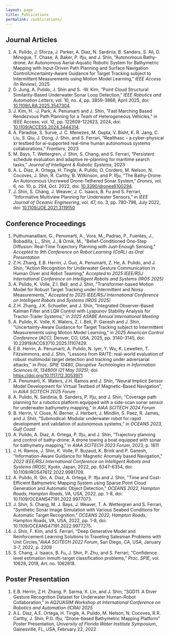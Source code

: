```yaml
---
layout: page
title: Publications
permalink: /publications/
---
```


<!-- TODO: add link to PDF or ArXiv -->

## Journal Articles

1. A. Pulido, J. Sforza, J. Parker, A. Diaz, N. Sardinia, B. Sanders, S. Ali, D. Minogue, T. Chase, A. Baker, P. Ifju, and J. Shin, “Autonomous Bathy-drone: An Autonomous Aerial-Aquatic Robotic System for Bathymetric Mapping with Input-Driven Path Planning and Surface Navigation ControlUncertainty-Aware Guidance for Target Tracking subject to Intermittent Measurements using Motion Model Learning,” *IEEE Access (In Review)*, 2025
2. D. Jung, A. Pulido, J. Shin and S. -W. Kim, "Point Cloud Structural Similarity-Based Underwater Sonar Loop Detection," *IEEE Robotics and Automation Letters*, vol. 10, no. 4, pp. 3859-3866, April 2025, doi: [10.1109/LRA.2025.3547304](https://doi.org/10.1109/LRA.2025.3547304).
3. J. Kim, H. -J. Park, A. Penumarti and J. Shin, "Fast Marching Based Rendezvous Path Planning for a Team of Heterogeneous Vehicles," in IEEE Access, vol. 12, pp. 122609-122623, 2024, doi: [10.1109/ACCESS.2024.3444314](https://doi.org/10.1109/ACCESS.2024.3444314).
4. A. Paradise, S. Surve, J. C. Menezes, M. Gupta, V. Bisht, K. R. Jang, C. Liu, S. Qiu, J. Dong, J. Shin, and S. Ferrari, “Realthasc – a cyber-physical xr testbed for ai-supported real-time human autonomous systems collaborations,” *Frontiers*, 2023
5. M. Bays, T. Wettergren, J. Shin, S. Chang, and S. Ferrari, “Persistent schedule evaluation and adaptive re-planning for maritime search tasks,” *Journal of Intelligent & Robotic Systems*, 2023
6. A. L. Diaz, A. Ortega, H. Tingle, A. Pulido, O. Cordero, M. Nelson, N. Cocoves, J. Shin, R. Carthy, B. Wilkinson, and P. Ifju, “The Bathy-Drone: An Autonomous Uncrewed Drone-Tethered Sonar System,” *Drones*, vol. 6, no. 10, p. 294, Oct. 2022, doi: [10.3390/drones6100294](https://doi.org/10.3390/drones6100294).
7. J. Shin, S. Chang, J. Weaver, J. C. Isaacs, B. Fu and S. Ferrari, “Informative Multiview Planning for Underwater Sensors,” in *IEEE Journal of Oceanic Engineering*, vol. 47, no. 3, pp. 780-798, July 2022, doi: [10.1109/JOE.2021.3119150](https://doi.org/10.1109/JOE.2021.3119150)

<!-- ## Books and Book Chapters

* Bitters semiotics vice thundercats synth.
* Literally cred narwhal bitters wayfarers.
* Kale chips chartreuse paleo tbh street art marfa.
* Mlkshk polaroid sriracha brooklyn.
* Pug you probably haven't heard of them air plant man bun. -->

## Conference Proceedings

1. Puthumanaillam, G., Penumarti, A., Vora, M., Padrao, P., Fuentes, J., Bobadilla, L., Shin, J., & Ornik, M., "Belief-Conditioned One-Step Diffusion: Real-Time Trajectory Planning with Just-Enough Sensing," *Accepted to 9th Conference on Robot Learning (CoRL) as Oral Presentation*
2. Z.H. Zhang, E.B. Herrin, J. Guo, A. Penumarti, Z. He, A. Pulido, and J. Shin, "Action Recognition for Underwater Gesture Communication in Human Diver and Robot Teaming," *Accepted to 2025 IEEE/RSJ International Conference on Intelligent Robots and Systems (IROS 2025)*
3. A. Pulido, K. Volle, Z.I. Bell, and J. Shin, "Transformer-based Motion Model for Robust Target Tracking under Intermittent and Noisy Measurements," *Accepted to 2025 IEEE/RSJ International Conference on Intelligent Robots and Systems (IROS 2025)*
4. Z.H. Zhang, J.K. Schueller, and J. Shin, "Integrated Observer-Based Kalman Filter and LQR Control with Lyapunov Stability Analysis for Tractor-Trailer Systems," in  *2025 ASABE Annual International Meeting*
5. A. Pulido, K. Volle, K. Waters, Z. I. Bell, P. Ganesh and J. Shin, "Uncertainty-Aware Guidance for Target Tracking subject to Intermittent Measurements using Motion Model Learning," in *2025 American Control Conference (ACC)*, Denver, CO, USA, 2025, pp. 3140-3145, doi: 10.23919/ACC63710.2025.11107429.
6. E.B. Herrin, A. Penumarti, A. Pulido, N. Iyer, Y. Wu, K. Lewellen, T. Fitzsimmons, and J. Shin, "Lessons from RAITE: real-world evaluation of robust multimodal target detection and tracking under adversarial attacks," in *Proc. SPIE 13480, Disruptive Technologies in Information Sciences IX, 134800I (21 May 2025)*; doi: https://doi.org/10.1117/12.3053971
7. A. Penumarti, K. Waters, J.H. Ramos and J. Shin, "Neural Implicit Sensor Model Development for Virtual Testbed of Magnetic-Based Navigation", in *AIAA SCITECH 2025 Forum*
8. A. Pulido, N. Sardinia, B. Sanders, P. Ifju, and J. Shin, “Coverage path planning for a robotics platform equipped with a side-scan sonar sensor for underwater bathymetry mapping,” in *AIAA SCITECH 2024 Forum*
9. B. Herrin, V. Close, N. Berner, J. Herbert, J. Mindlin, S. Paez, R. James, and J. Shin, “Submodical: Modular underwater robot for rapid development and validation of autonomous systems,” in *OCEANS 2023, Gulf Coast*
10. A. Pulido, A. Diaz, A. Ortega, P. Ifju, and J. Shin, “Trajectory planning and control of bathy-drone: A drone towing a boat equipped with sonar for bathymetry mapping,” in *AIAA SCITECH 2023 Forum*, 2023, p. 1811
11. J. H. Ramos, J. Shin, K. Volle, P. Buzaud, K. Brink and P. Ganesh, "Information-Aware Guidance for Magnetic Anomaly based Navigation," *2022 IEEE/RSJ International Conference on Intelligent Robots and Systems (IROS)*, Kyoto, Japan, 2022, pp. 6347-6354, doi: 10.1109/IROS47612.2022.9981709.
12. A. Pulido, R. Qin, A. Diaz, A. Ortega, P. Ifju and J. Shin, "Time and Cost-Efficient Bathymetric Mapping System using Sparse Point Cloud Generation and Automatic Object Detection," *OCEANS 2022, Hampton Roads, Hampton Roads*, VA, USA, 2022, pp. 1-8, doi: 10.1109/OCEANS47191.2022.9977073.
13. J. Shin, S. Chang, M. J. Bays, J. Weaver, T. A. Wettergren and S. Ferrari, "Synthetic Sonar Image Simulation with Various Seabed Conditions for Automatic Target Recognition," *OCEANS 2022, Hampton Roads*, Hampton Roads, VA, USA, 2022, pp. 1-8, doi: 10.1109/OCEANS47191.2022.9977275.
14. J. Shin, F. Kim, and S. Ferrari, “Deep Generative Model and Reinforcement Learning Solutions to Traveling Salesman Problems with Unit Circles,”*AIAA SCITECH 2022 Forum*, San Diego, CA, USA, January 3-7, 2022, p. 2209
15. S. Chang, J. Isaacs, B. Fu, J. Shin, P. Zhu, and S. Ferrari, “Confidence level estimation inmulti-target classification problems,” *Proc. SPIE*, vol. 10628, 2018, Art. no. 1062818.

## Poster Presentation

1. E.B. Herrin, Z.H. Zhang, P. Sarma, X. Lin, and J. Shin, "SGD11: A Diver Gesture Recognition Dataset for Underwater Human-Robot Collaboration," in *AQ2UASIM Workshop at International Conference on Robotics and Automation (ICRA) 2025*
2. A.L. Diaz, A.E. Ortega, H. Tingle, A. Pulido, M. Nelson, N. Cocoves, R.R. Carthy, J. Shin, P.G. Ifju, “Drone-based Bathymetric Mapping Platform” Poster Presentation, *University of Florida Water Institute Symposium*, Gainesville, FL, USA, February 22, 2022
